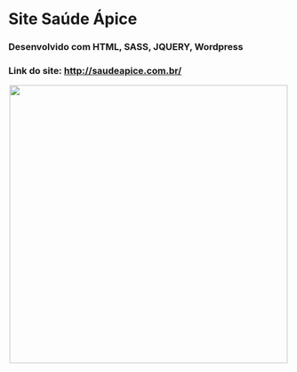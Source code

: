 # Site Saúde Ápice
### Desenvolvido com HTML, SASS, JQUERY, Wordpress
### Link do site: http://saudeapice.com.br/

<div align="center">
  <img height="500em" src="https://github.com/CarlaMGaldino/apice-saude-site/blob/main/imagens/imagens-site/Captura%20de%20tela%202022-04-14%20144134.png">
</div>
